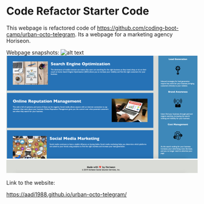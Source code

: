# Code Refactor Starter Code

This webpage is refactored code of  https://github.com/coding-boot-camp/urban-octo-telegram. Its a webpage for a marketing agency Horiseon.

Webpage snapshots:
![alt text](https://github.com/aadi1988/urban-octo-telegram/blob/master/Webpage%20snapshot%201.png?raw=true)
![alt text](https://github.com/aadi1988/urban-octo-telegram/blob/master/Webpage%20Snapshot%202.png?raw=true)
![alt text](https://github.com/aadi1988/urban-octo-telegram/blob/master/Webpage%20Snapshot%203.png?raw=true)

Link to the website:

https://aadi1988.github.io/urban-octo-telegram/

